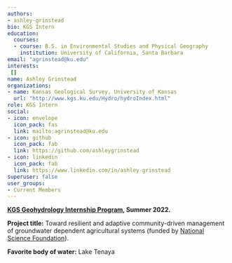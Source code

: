 ```yaml
---
authors:
- ashley-grinstead
bio: KGS Intern
education:
  courses:
  - course: B.S. in Environmental Studies and Physical Geography
    institution: University of California, Santa Barbara
email: "agrinstead@ku.edu"
interests:
 []
name: Ashley Grinstead
organizations:
- name: Kansas Geological Survey, University of Kansas
  url: "http://www.kgs.ku.edu/Hydro/hydroIndex.html"
role: KGS Intern
social:
- icon: envelope
  icon_pack: fas
  link: mailto:agrinstead@ku.edu
- icon: github
  icon_pack: fab
  link: https://github.com/ashleygrinstead
- icon: linkedin
  icon_pack: fab
  link: https://www.linkedin.com/in/ashley-grinstead
superuser: false
user_groups:
- Current Members
---
```

**[KGS Geohydrology Internship Program](http://www.kgs.ku.edu/Hydro/gipIndex.html), Summer 2022.**

**Project title:** Toward resilient and adaptive community-driven management of groundwater dependent agricultural systems (funded by [National Science Foundation](https://www.nsf.gov/awardsearch/showAward?AWD_ID=2108196&HistoricalAwards=false)).

**Favorite body of water:** Lake Tenaya